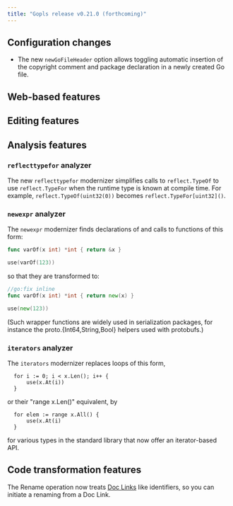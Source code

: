 ```yaml
---
title: "Gopls release v0.21.0 (forthcoming)"
---
```


## Configuration changes

- The new `newGoFileHeader` option allows toggling automatic insertion of the copyright comment
  and package declaration in a newly created Go file.

## Web-based features
## Editing features
## Analysis features

### `reflecttypefor` analyzer

<!-- golang/go#60088 -->

The new `reflecttypefor` modernizer simplifies calls to
`reflect.TypeOf` to use `reflect.TypeFor` when the runtime type is
known at compile time. For example, `reflect.TypeOf(uint32(0))`
becomes `reflect.TypeFor[uint32]()`.

### `newexpr` analyzer

<!-- golang/go#45624 -->

The `newexpr` modernizer finds declarations of and calls to functions
of this form:
```go
func varOf(x int) *int { return &x }

use(varOf(123))
```
so that they are transformed to:
```go
//go:fix inline
func varOf(x int) *int { return new(x) }

use(new(123))
```
(Such wrapper functions are widely used in serialization packages,
for instance the proto.{Int64,String,Bool} helpers used with
protobufs.)

### `iterators` analyzer

<!-- golang/go#75693 -->

The `iterators` modernizer replaces loops of this form,

      for i := 0; i < x.Len(); i++ {
          use(x.At(i))
      }

or their "range x.Len()" equivalent, by

      for elem := range x.All() {
          use(x.At(i)
      }

for various types in the standard library that now offer an
iterator-based API.

## Code transformation features

<!-- golang/go#42301 -->
The Rename operation now treats [Doc Links](https://tip.golang.org/doc/comment#doclinks)
like identifiers, so you can initiate a renaming from a Doc Link.

<!--

### $feature

https://go.dev/issue#xxxxx

-->
